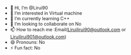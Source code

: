 - 👋 Hi, I’m @Lirui90
- 👀 I’m interested in Virtual machine
- 🌱 I’m currently learning C++
- 💞️ I’m looking to collaborate on No
- 📫 How to reach me :Email(Liruilirui90@outlook.com or Liruilirui901@outlook.com)
- 😄 Pronouns: No
- ⚡ Fun fact: No

<!---
Lirui90/Lirui90 is a ✨ special ✨ repository because its `README.md` (this file) appears on your GitHub profile.
You can click the Preview link to take a look at your changes.
--->
